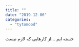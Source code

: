 ```yaml
---
title: ""
date: "2019-12-06"
categories: 
  - "tytomood"
---
```


خسته ایم ...از کارهایی که لازم نیست
